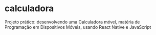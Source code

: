 # calculadora

Projeto prático: desenvolvendo uma Calculadora móvel, matéria de Programação em Dispositivos Móveis, usando React Native e JavaScript

